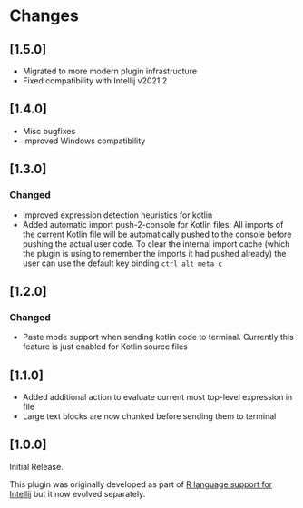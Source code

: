 # Changes

## [1.5.0]

* Migrated to more modern plugin infrastructure
* Fixed compatibility with Intellij v2021.2

## [1.4.0]

* Misc bugfixes
* Improved Windows compatibility

## [1.3.0]

### Changed

* Improved expression detection heuristics for kotlin
* Added automatic import push-2-console for Kotlin files: All imports of the current Kotlin file will be automatically
  pushed to the console before pushing the actual user code. To clear the internal import cache (which the plugin is
  using to remember the imports it had pushed already) the user can use the default key binding `ctrl alt meta c`

## [1.2.0]

### Changed

* Paste mode support when sending kotlin code to terminal. Currently this feature is just enabled for Kotlin source
  files

## [1.1.0]

* Added additional action to evaluate current most top-level expression in file
* Large text blocks are now chunked before sending them to terminal

## [1.0.0]

Initial Release.
 
This plugin was originally developed as part of [R language support for Intellij](https://github.com/holgerbrandl/r4intellij) but it now evolved separately.
            
            